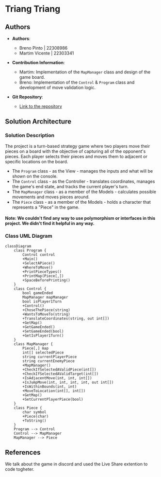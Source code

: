 # Triang Triang

## Authors

- **Authors**:
  - Breno Pinto | 22308986
  - Martim Vicente | 22303341
- **Contribution Information**:
  - Martim: Implementation of the `MapManager` class and design of the game board.
  - Breno: Implementation of the `Control` & `Program` class and development of move validation logic.

- **Git Repository**:
  - [Link to the repository](https://github.com/ManancialGD/TriangTriang)

## Solution Architecture

### Solution Description
The project is a turn-based strategy game where two players move their pieces on a board with the objective of capturing all of the opponent's pieces. Each player selects their pieces and moves them to adjacent or specific locations on the board. 

- The `Program` class - as the View - manages the inputs and what will be shown on the console.
- The `Control` class - as the Controller - translates coordinates, manages the game's end state, and tracks the current player's turn.
- The `MapManager` class - as a member of the Models - calculates possible movements and moves pieces around.
- The `Piece` class - as a member of the Models - holds a character that represents a "Piece" in the game.

#### Note: We couldn't find any way to use polymorphism or interfaces in this project. We didn't find it helpful in any way.

### Class UML Diagram

```mermaid
classDiagram
    class Program {
        Control control
        +Main()
        +SelectAPiece()
        +WhereToMove()
        +PrintPieceTypes()
        +PrintMap(Piece[,])
        +SpaceBeforePrinting()
    }
    class Control {
        bool gameEnded
        MapManager mapManager
        bool isPlayer1Turn
        +Control()
        +ChoseThePiece(string)
        +WantsToMoveTo(string)
        +TranslateCoordinates(string, out int[])
        +GetMap()
        +GetGameEnded()
        +SetGameEnded(bool)
        +GetIsPlayer1Turn()
    }
    class MapManager {
        Piece[,] map
        int[] selectedPiece
        string currentPlayerPiece
        string currentEnemyPiece
        +MapManager()
        +CheckIfSelectedAValidPiece(int[])
        +CheckIfSelectedAValidTarget(int[])
        +IsAdjacentMove(int, int, int[])
        +IsJumpMove(int, int, int, int, out int[])
        +IsWithinBounds(int, int)
        +MoveToLocation(int[], int[])
        +GetMap()
        +SetCurrentPlayerPiece(bool)
    }
    class Piece {
        char symbol
        +Piece(char)
        +ToString()
    }
    Program --> Control
    Control --> MapManager
    MapManager --> Piece
```
## References
We talk about the game in discord and used the Live Share extention to code togheter.